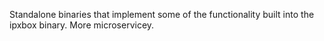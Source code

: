 Standalone binaries that implement some of the functionality built into
the ipxbox binary. More microservicey.

